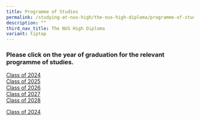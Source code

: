 ```yaml
---
title: Programme of Studies
permalink: /studying-at-nus-high/the-nus-high-diploma/programme-of-studies/
description: ""
third_nav_title: The NUS High Diploma
variant: tiptap
---
```

<h3><strong>Please click on the year of graduation for the relevant programme of studies.</strong></h3><p><a href="/files/grad2024.pdf" rel="noopener noreferrer" target="_blank">Class of 2024</a><br><a href="/files/grad2025.pdf" rel="noopener noreferrer" target="_blank"> Class of 2025</a><br><a href="/files/grad2026.pdf" rel="noopener noreferrer" target="_blank"> Class of 2026</a><br><a href="/files/grad2027.pdf" rel="noopener noreferrer" target="_blank"> Class of 2027</a><br><a href="/files/grad2028.pdf" rel="noopener noreferrer" target="_blank"> Class of 2028</a></p><p><a href="\Files\POS\POS_Class_of_2024.pdf" rel="noopener noreferrer nofollow" target="_blank">Class of 2024</a></p>